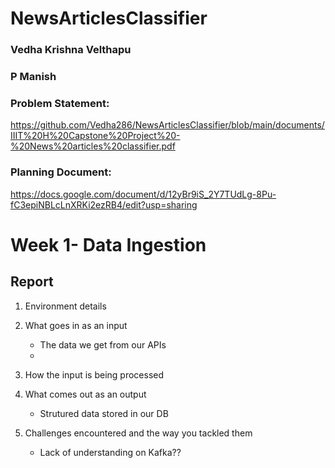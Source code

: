 # NewsArticlesClassifier
### Vedha Krishna Velthapu
### P Manish

### Problem Statement: 
https://github.com/Vedha286/NewsArticlesClassifier/blob/main/documents/IIIT%20H%20Capstone%20Project%20-%20News%20articles%20classifier.pdf
### Planning Document: 
https://docs.google.com/document/d/12yBr9iS_2Y7TUdLg-8Pu-fC3epiNBLcLnXRKi2ezRB4/edit?usp=sharing


# Week 1- Data Ingestion
## Report

1. Environment details

3. What goes in as an input
    - The data we get from our APIs
    - 
4. How the input is being processed

5. What comes out as an output
    - Strutured data stored in our DB
  
6. Challenges encountered and the way you tackled them 
    - Lack of understanding on Kafka??
